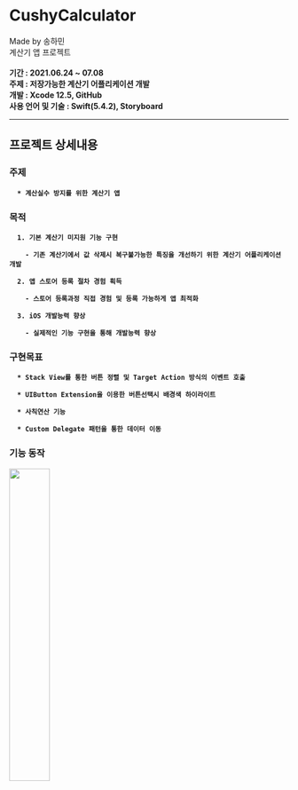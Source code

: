 # CushyCalculator
Made by 송하민 <br>
계산기 앱 프로젝트 <br><br>
<strong>기간 : 2021.06.24 ~ 07.08 <br>
주제 : 저장가능한 계산기 어플리케이션 개발 <br>
개발 : Xcode 12.5, GitHub <br>
사용 언어 및 기술 : Swift(5.4.2), Storyboard <br><strong>

--------------

## 프로젝트 상세내용
### 주제
```
  * 계산실수 방지를 위한 계산기 앱
```

### 목적
```
  1. 기본 계산기 미지원 기능 구현 
  
    - 기존 계산기에서 값 삭제시 복구불가능한 특징을 개선하기 위한 계산기 어플리케이션 개발 
    
  2. 앱 스토어 등록 절차 경험 획득
 
    - 스토어 등록과정 직접 경험 및 등록 가능하게 앱 최적화
    
  3. iOS 개발능력 향상
  
    - 실제적인 기능 구현을 통해 개발능력 향상
```

### 구현목표
```
  * Stack View를 통한 버튼 정렬 및 Target Action 방식의 이벤트 호출
  
  * UIButton Extension을 이용한 버튼선택시 배경색 하이라이트
  
  * 사칙연산 기능
  
  * Custom Delegate 패턴을 통한 데이터 이동
```

### 기능 동작

<img width="38%" src="https://user-images.githubusercontent.com/45508297/127612761-1cd09bbe-df89-44e7-907f-73554941b4bc.gif"/>




